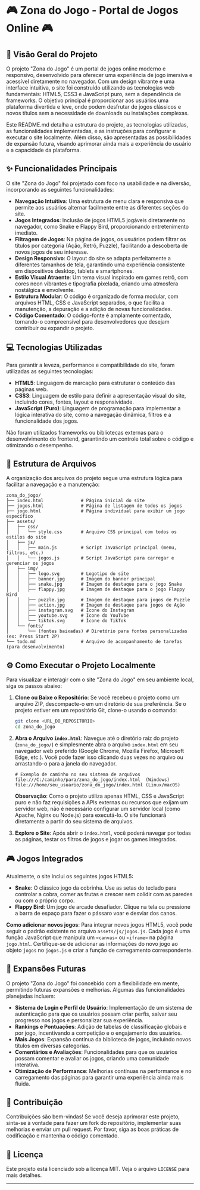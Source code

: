 # 🎮 Zona do Jogo - Portal de Jogos Online 🎮

## 🚀 Visão Geral do Projeto

O projeto "Zona do Jogo" é um portal de jogos online moderno e responsivo, desenvolvido para oferecer uma experiência de jogo imersiva e acessível diretamente no navegador. Com um design vibrante e uma interface intuitiva, o site foi construído utilizando as tecnologias web fundamentais: HTML5, CSS3 e JavaScript puro, sem a dependência de frameworks. O objetivo principal é proporcionar aos usuários uma plataforma divertida e leve, onde podem desfrutar de jogos clássicos e novos títulos sem a necessidade de downloads ou instalações complexas.

Este README.md detalha a estrutura do projeto, as tecnologias utilizadas, as funcionalidades implementadas, e as instruções para configurar e executar o site localmente. Além disso, são apresentadas as possibilidades de expansão futura, visando aprimorar ainda mais a experiência do usuário e a capacidade da plataforma.

## ✨ Funcionalidades Principais

O site "Zona do Jogo" foi projetado com foco na usabilidade e na diversão, incorporando as seguintes funcionalidades:

- **Navegação Intuitiva**: Uma estrutura de menu clara e responsiva que permite aos usuários alternar facilmente entre as diferentes seções do site.
- **Jogos Integrados**: Inclusão de jogos HTML5 jogáveis diretamente no navegador, como Snake e Flappy Bird, proporcionando entretenimento imediato.
- **Filtragem de Jogos**: Na página de jogos, os usuários podem filtrar os títulos por categoria (Ação, Retrô, Puzzle), facilitando a descoberta de novos jogos de seu interesse.
- **Design Responsivo**: O layout do site se adapta perfeitamente a diferentes tamanhos de tela, garantindo uma experiência consistente em dispositivos desktop, tablets e smartphones.
- **Estilo Visual Atraente**: Um tema visual inspirado em games retrô, com cores neon vibrantes e tipografia pixelada, criando uma atmosfera nostálgica e envolvente.
- **Estrutura Modular**: O código é organizado de forma modular, com arquivos HTML, CSS e JavaScript separados, o que facilita a manutenção, a depuração e a adição de novas funcionalidades.
- **Código Comentado**: O código-fonte é amplamente comentado, tornando-o compreensível para desenvolvedores que desejam contribuir ou expandir o projeto.

## 💻 Tecnologias Utilizadas

Para garantir a leveza, performance e compatibilidade do site, foram utilizadas as seguintes tecnologias:

- **HTML5**: Linguagem de marcação para estruturar o conteúdo das páginas web.
- **CSS3**: Linguagem de estilo para definir a apresentação visual do site, incluindo cores, fontes, layout e responsividade.
- **JavaScript (Puro)**: Linguagem de programação para implementar a lógica interativa do site, como a navegação dinâmica, filtros e a funcionalidade dos jogos.

Não foram utilizados frameworks ou bibliotecas externas para o desenvolvimento do frontend, garantindo um controle total sobre o código e otimizando o desempenho.



## 📁 Estrutura de Arquivos

A organização dos arquivos do projeto segue uma estrutura lógica para facilitar a navegação e a manutenção:

```
zona_do_jogo/
├── index.html              # Página inicial do site
├── jogos.html              # Página de listagem de todos os jogos
├── jogo.html               # Página individual para exibir um jogo específico
├── assets/
│   ├── css/
│   │   └── style.css       # Arquivo CSS principal com todos os estilos do site
│   ├── js/
│   │   ├── main.js         # Script JavaScript principal (menu, filtros, etc.)
│   │   └── jogos.js        # Script JavaScript para carregar e gerenciar os jogos
│   ├── img/
│   │   ├── logo.svg        # Logotipo do site
│   │   ├── banner.jpg      # Imagem do banner principal
│   │   ├── snake.jpg       # Imagem de destaque para o jogo Snake
│   │   ├── flappy.jpg      # Imagem de destaque para o jogo Flappy Bird
│   │   ├── puzzle.jpg      # Imagem de destaque para jogos de Puzzle
│   │   ├── action.jpg      # Imagem de destaque para jogos de Ação
│   │   ├── instagram.svg   # Ícone do Instagram
│   │   ├── youtube.svg     # Ícone do YouTube
│   │   └── tiktok.svg      # Ícone do TikTok
│   └── fonts/
│       └── (fontes baixadas) # Diretório para fontes personalizadas (ex: Press Start 2P)
└── todo.md                 # Arquivo de acompanhamento de tarefas (para desenvolvimento)
```




## ⚙️ Como Executar o Projeto Localmente

Para visualizar e interagir com o site "Zona do Jogo" em seu ambiente local, siga os passos abaixo:

1. **Clone ou Baixe o Repositório**:
   Se você recebeu o projeto como um arquivo ZIP, descompacte-o em um diretório de sua preferência. Se o projeto estiver em um repositório Git, clone-o usando o comando:
   ```bash
   git clone <URL_DO_REPOSITORIO>
   cd zona_do_jogo
   ```

2. **Abra o Arquivo `index.html`**:
   Navegue até o diretório raiz do projeto (`zona_do_jogo/`) e simplesmente abra o arquivo `index.html` em seu navegador web preferido (Google Chrome, Mozilla Firefox, Microsoft Edge, etc.). Você pode fazer isso clicando duas vezes no arquivo ou arrastando-o para a janela do navegador.

   ```
   # Exemplo de caminho no seu sistema de arquivos
   file:///C:/caminho/para/zona_do_jogo/index.html  (Windows)
   file:///home/seu_usuario/zona_do_jogo/index.html (Linux/macOS)
   ```

   **Observação**: Como o projeto utiliza apenas HTML, CSS e JavaScript puro e não faz requisições a APIs externas ou recursos que exijam um servidor web, não é necessário configurar um servidor local (como Apache, Nginx ou Node.js) para executá-lo. O site funcionará diretamente a partir do seu sistema de arquivos.

3. **Explore o Site**:
   Após abrir o `index.html`, você poderá navegar por todas as páginas, testar os filtros de jogos e jogar os games integrados.

## 🎮 Jogos Integrados

Atualmente, o site inclui os seguintes jogos HTML5:

- **Snake**: O clássico jogo da cobrinha. Use as setas do teclado para controlar a cobra, comer as frutas e crescer sem colidir com as paredes ou com o próprio corpo.
- **Flappy Bird**: Um jogo de arcade desafiador. Clique na tela ou pressione a barra de espaço para fazer o pássaro voar e desviar dos canos.

**Como adicionar novos jogos**: Para integrar novos jogos HTML5, você pode seguir o padrão existente no arquivo `assets/js/jogos.js`. Cada jogo é uma função JavaScript que manipula um `<canvas>` ou `<iframe>` na página `jogo.html`. Certifique-se de adicionar as informações do novo jogo ao objeto `jogos` no `jogos.js` e criar a função de carregamento correspondente.




## 🔮 Expansões Futuras

O projeto "Zona do Jogo" foi concebido com a flexibilidade em mente, permitindo futuras expansões e melhorias. Algumas das funcionalidades planejadas incluem:

- **Sistema de Login e Perfil de Usuário**: Implementação de um sistema de autenticação para que os usuários possam criar perfis, salvar seu progresso nos jogos e personalizar sua experiência.
- **Rankings e Pontuações**: Adição de tabelas de classificação globais e por jogo, incentivando a competição e o engajamento dos usuários.
- **Mais Jogos**: Expansão contínua da biblioteca de jogos, incluindo novos títulos em diversas categorias.
- **Comentários e Avaliações**: Funcionalidades para que os usuários possam comentar e avaliar os jogos, criando uma comunidade interativa.
- **Otimização de Performance**: Melhorias contínuas na performance e no carregamento das páginas para garantir uma experiência ainda mais fluida.

## 🤝 Contribuição

Contribuições são bem-vindas! Se você deseja aprimorar este projeto, sinta-se à vontade para fazer um fork do repositório, implementar suas melhorias e enviar um pull request. Por favor, siga as boas práticas de codificação e mantenha o código comentado.

## 📄 Licença

Este projeto está licenciado sob a licença MIT. Veja o arquivo `LICENSE` para mais detalhes.

---

